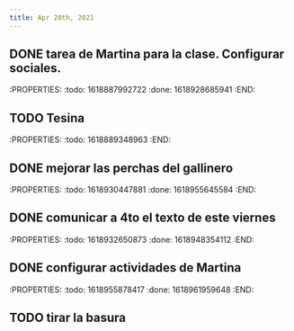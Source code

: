 ```yaml
---
title: Apr 20th, 2021
---
```


## DONE tarea de Martina para la clase. Configurar sociales.
:PROPERTIES:
:todo: 1618887992722
:done: 1618928685941
:END:
## TODO Tesina
:PROPERTIES:
:todo: 1618889348963
:END:
## DONE mejorar las perchas del gallinero
:PROPERTIES:
:todo: 1618930447881
:done: 1618955645584
:END:
## DONE comunicar a 4to el texto de este viernes
:PROPERTIES:
:todo: 1618932650873
:done: 1618948354112
:END:
## DONE configurar actividades de Martina
:PROPERTIES:
:todo: 1618955878417
:done: 1618961959648
:END:
## TODO tirar la basura
##
